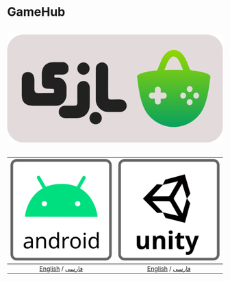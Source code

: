 # GameHub
<div align="center">
</br>
<img src="images/logo.svg?raw=false"/><br/></br>

| [![en-US](images/android-logo.svg)](https://github.com/manjav/GameHub/wiki) | [![fa-IR](images/unity-logo.svg)](https://github.com/manjav/GameHub/wiki/Installation-and-Connection) |
| --------------------- | --------------------- |
| <div align="center">[English](https://github.com/manjav/GameHub/wiki) / [فارسی](https://github.com/manjav/GameHub/wiki/نصب-و-اتصال)</div> | <div align="center">[English](https://github.com/manjav/GameHub/wiki/Installation-and-Connection) / [فارسی](https://github.com/manjav/GameHub/wiki/نصب-و-اتصال-(یونیتی))</div> |
